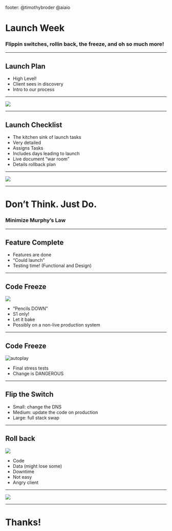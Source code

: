 footer: @timothybroder @aiaio

# Launch Week
### Flippin switches, rollin back, the freeze, and oh so much more!

---

## Launch Plan

- High Level!
- Client sees in discovery
- Intro to our process

---

![](https://farm9.staticflickr.com/8562/15915723056_31e0dff88a_o_d.png)

---

## Launch Checklist
- The kitchen sink of launch tasks
- Very detailed
- Assigns Tasks
- Includes days leading to launch
- Live document “war room”
- Details rollback plan

---

![](https://farm8.staticflickr.com/7574/15939575321_f8c98102d0_o_d.png)

---

# Don’t Think. Just Do.
### Minimize Murphy’s Law

---

## Feature Complete

- Features are done
- “Could launch”
- Testing time! (Functional and Design)

---

## Code Freeze

![](http://upload.wikimedia.org/wikipedia/commons/b/be/Pecan_pie,_November_2010.jpg)

- “Pencils DOWN”
- S1 only!
- Let it bake
- Possibly on a non-live production system

---

## Code Freeze

![autoplay](https://www.youtube.com/watch?v=9nMnCv6c1j4)

- Final stress tests
- Change is DANGEROUS

---

## Flip the Switch

- Small: change the DNS
- Medium: update the code on production
- Large: full stack swap

---

## Roll back

![](http://ilarge.listal.com/image/6065527/968full-killer-klowns-from-outer-space-screenshot.jpg)

- Code
- Data (might lose some)
- Downtime
- Not easy
- Angry client

---

![](http://terrordaves.files.wordpress.com/2013/11/the-dark-werewolf-werewolves-23614641-1024-640.jpg)

---

# Thanks!
